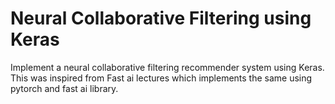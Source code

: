 # Neural Collaborative Filtering using Keras
Implement a neural collaborative filtering recommender system using Keras. This was inspired from Fast ai lectures which implements
the same using pytorch and fast ai library.
